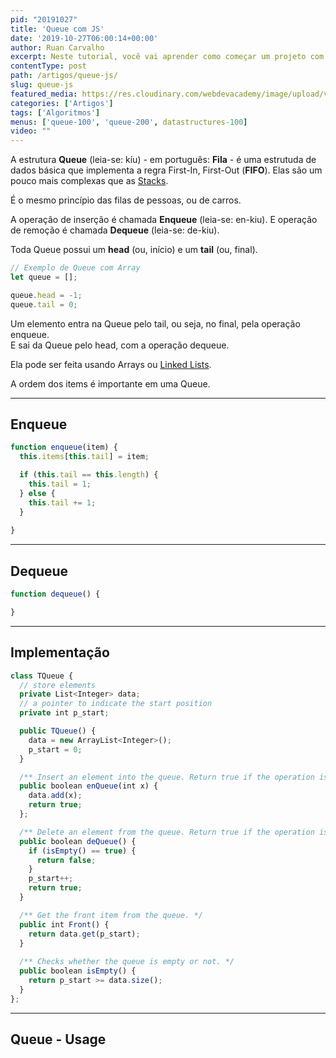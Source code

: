 ```yaml
---
pid: "20191027"
title: 'Queue com JS'
date: '2019-10-27T06:00:14+00:00'
author: Ruan Carvalho
excerpt: Neste tutorial, você vai aprender como começar um projeto com Bootstrap 4 e os conceitos básicos.
contentType: post
path: /artigos/queue-js/
slug: queue-js
featured_media: https://res.cloudinary.com/webdevacademy/image/upload/v1556582305/featured/wda-placeholder.jpg
categories: ['Artigos']
tags: ['Algoritmos']
menus: ['queue-100', 'queue-200', datastructures-100]
video: ""
---
```


A estrutura **Queue** (leia-se: kíu) - em português: **Fila** - é uma estrutuda de dados básica que implementa a regra First-In, First-Out (**FIFO**). Elas são um pouco mais complexas que as [Stacks](/artigos/stack-js).

É o mesmo princípio das filas de pessoas, ou de carros.

A operação de inserção é chamada **Enqueue** (leia-se: en-kiu). E operação de remoção é chamada **Dequeue** (leia-se: de-kiu). 

Toda Queue possui um **head** (ou, início) e um **tail** (ou, final).

```js
// Exemplo de Queue com Array
let queue = [];

queue.head = -1;
queue.tail = 0;
```

Um elemento entra na Queue pelo tail, ou seja, no final, pela operação enqueue. <br />
E sai da Queue pelo head, com a operação dequeue. <br />


Ela pode ser feita usando Arrays ou [Linked Lists](/artigos/linked-lists-js).

A ordem dos items é importante em uma Queue.

----

## Enqueue

```js
function enqueue(item) {
  this.items[this.tail] = item;

  if (this.tail == this.length) {
    this.tail = 1;
  } else {
    this.tail += 1;
  }
    
}
```
----

## Dequeue

```js
function dequeue() {

}
```
----

## Implementação



```js
class TQueue {
  // store elements
  private List<Integer> data;         
  // a pointer to indicate the start position
  private int p_start;  

  public TQueue() {
    data = new ArrayList<Integer>();
    p_start = 0;
  }

  /** Insert an element into the queue. Return true if the operation is successful. */
  public boolean enQueue(int x) {
    data.add(x);
    return true;
  };    

  /** Delete an element from the queue. Return true if the operation is successful. */
  public boolean deQueue() {
    if (isEmpty() == true) {
      return false;
    }
    p_start++;
    return true;
  }

  /** Get the front item from the queue. */
  public int Front() {
    return data.get(p_start);
  }
  
  /** Checks whether the queue is empty or not. */
  public boolean isEmpty() {
    return p_start >= data.size();
  }     
};
```

----

## Queue - Usage